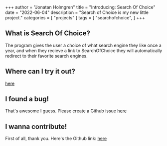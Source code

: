 +++
author = "Jonatan Holmgren"
title = "Introducing: Search Of Choice"
date = "2022-06-04"
description = "Search of Choice is my new little project."
categories = [
    "projects"
]
tags = [
    "searchofchoice",
]
+++
## What is Search Of Choice?
The program gives the user a choice of what search engine they like once a year, and when they recieve a link to SearchOfChoice they will automatically redirect to their favorite search engines.

## Where can I try it out?
[here](https://searchofchoice.jontes.page)

## I found a bug!
That's awesome I guess. Please create a Github issue [here](https://github.com/Jontes-Tech/searchofchoice/issues/new)

## I wanna contribute!
First of all, thank you. Here's the Github link: [here](https://github.com/Jontes-Tech/searchofchoice/)